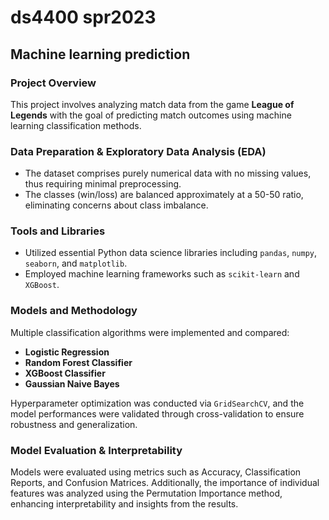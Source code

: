 # ds4400 spr2023
## Machine learning prediction

### Project Overview
This project involves analyzing match data from the game **League of Legends** with the goal of predicting match outcomes using machine learning classification methods.

### Data Preparation & Exploratory Data Analysis (EDA)
- The dataset comprises purely numerical data with no missing values, thus requiring minimal preprocessing.
- The classes (win/loss) are balanced approximately at a 50-50 ratio, eliminating concerns about class imbalance.

### Tools and Libraries
- Utilized essential Python data science libraries including `pandas`, `numpy`, `seaborn`, and `matplotlib`.
- Employed machine learning frameworks such as `scikit-learn` and `XGBoost`.

### Models and Methodology
Multiple classification algorithms were implemented and compared:
- **Logistic Regression**
- **Random Forest Classifier**
- **XGBoost Classifier**
- **Gaussian Naive Bayes**

Hyperparameter optimization was conducted via `GridSearchCV`, and the model performances were validated through cross-validation to ensure robustness and generalization.

### Model Evaluation & Interpretability
Models were evaluated using metrics such as Accuracy, Classification Reports, and Confusion Matrices. Additionally, the importance of individual features was analyzed using the Permutation Importance method, enhancing interpretability and insights from the results.
